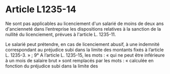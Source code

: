 # Article L1235-14

Ne sont pas applicables au licenciement d'un salarié de moins de deux ans d'ancienneté dans l’entreprise les dispositions relatives à la sanction de la nullité du licenciement, prévues à l'article L. 1235-11.

Le salarié peut prétendre, en cas de licenciement abusif, à une indemnité correspondant au préjudice subi dans la limite des montants fixés à l’article L. 1235-3. » ; 9° A l’article L. 1235-15, les mots : « qui ne peut être inférieure à un mois de salaire brut » sont remplacés par les mots : « calculée en fonction du préjudice subi dans la limite des
